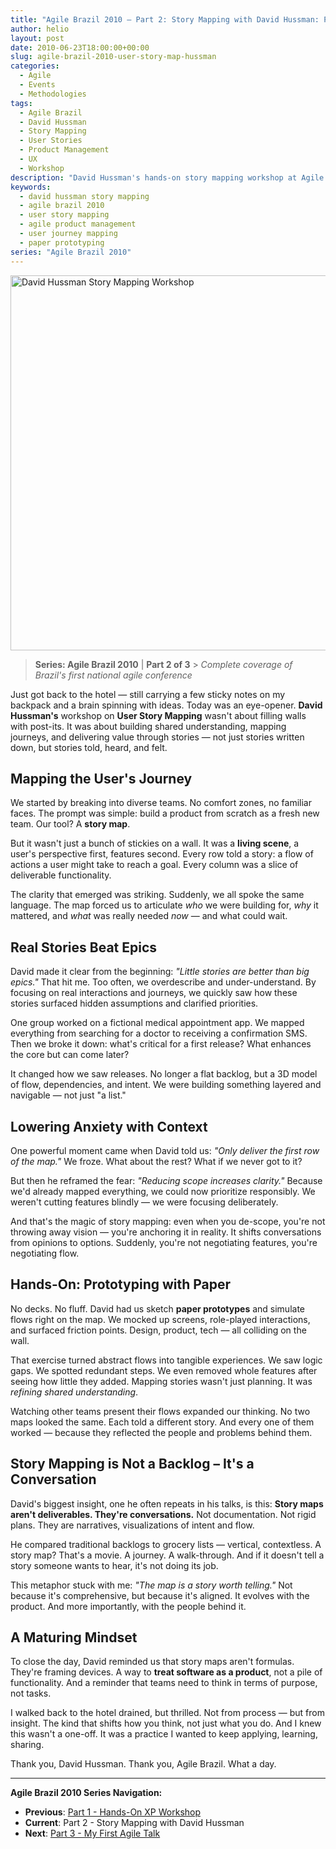 ```yaml
---
title: "Agile Brazil 2010 – Part 2: Story Mapping with David Hussman: Purpose, Flow, and Sticky Notes"
author: helio
layout: post
date: 2010-06-23T18:00:00+00:00
slug: agile-brazil-2010-user-story-map-hussman
categories:
  - Agile
  - Events
  - Methodologies
tags:
  - Agile Brazil
  - David Hussman
  - Story Mapping
  - User Stories
  - Product Management
  - UX
  - Workshop
description: "David Hussman's hands-on story mapping workshop at Agile Brazil 2010 - building shared understanding through user journeys, sticky notes, and paper prototypes."
keywords:
  - david hussman story mapping
  - agile brazil 2010
  - user story mapping
  - agile product management
  - user journey mapping
  - paper prototyping
series: "Agile Brazil 2010"
---
```


[<img class="aligncenter size-full wp-image-211" src="/uploads/2010/06/david-hussman-story-mapping.jpg" alt="David Hussman Story Mapping Workshop" width="800" height="600" srcset="/uploads/2010/06/david-hussman-story-mapping.jpg 800w, /uploads/2010/06/david-hussman-story-mapping.jpg 600w" sizes="(max-width: 800px) 100vw, 800px" />][1]

> **Series: Agile Brazil 2010** | **Part 2 of 3** > _Complete coverage of Brazil's first national agile conference_

Just got back to the hotel — still carrying a few sticky notes on my backpack and a brain spinning with ideas. Today was an eye-opener. **David Hussman's** workshop on **User Story Mapping** wasn't about filling walls with post-its. It was about building shared understanding, mapping journeys, and delivering value through stories — not just stories written down, but stories told, heard, and felt.

## Mapping the User's Journey

We started by breaking into diverse teams. No comfort zones, no familiar faces. The prompt was simple: build a product from scratch as a fresh new team. Our tool? A **story map**.

But it wasn't just a bunch of stickies on a wall. It was a **living scene**, a user's perspective first, features second. Every row told a story: a flow of actions a user might take to reach a goal. Every column was a slice of deliverable functionality.

The clarity that emerged was striking. Suddenly, we all spoke the same language. The map forced us to articulate _who_ we were building for, _why_ it mattered, and _what_ was really needed _now_ — and what could wait.

## Real Stories Beat Epics

David made it clear from the beginning: _"Little stories are better than big epics."_ That hit me. Too often, we overdescribe and under-understand. By focusing on real interactions and journeys, we quickly saw how these stories surfaced hidden assumptions and clarified priorities.

One group worked on a fictional medical appointment app. We mapped everything from searching for a doctor to receiving a confirmation SMS. Then we broke it down: what's critical for a first release? What enhances the core but can come later?

It changed how we saw releases. No longer a flat backlog, but a 3D model of flow, dependencies, and intent. We were building something layered and navigable — not just "a list."

## Lowering Anxiety with Context

One powerful moment came when David told us: _"Only deliver the first row of the map."_ We froze. What about the rest? What if we never got to it?

But then he reframed the fear: _"Reducing scope increases clarity."_ Because we'd already mapped everything, we could now prioritize responsibly. We weren't cutting features blindly — we were focusing deliberately.

And that's the magic of story mapping: even when you de-scope, you're not throwing away vision — you're anchoring it in reality. It shifts conversations from opinions to options. Suddenly, you're not negotiating features, you're negotiating flow.

## Hands-On: Prototyping with Paper

No decks. No fluff. David had us sketch **paper prototypes** and simulate flows right on the map. We mocked up screens, role-played interactions, and surfaced friction points. Design, product, tech — all colliding on the wall.

That exercise turned abstract flows into tangible experiences. We saw logic gaps. We spotted redundant steps. We even removed whole features after seeing how little they added. Mapping stories wasn't just planning. It was _refining shared understanding_.

Watching other teams present their flows expanded our thinking. No two maps looked the same. Each told a different story. And every one of them worked — because they reflected the people and problems behind them.

## Story Mapping is Not a Backlog – It's a Conversation

David's biggest insight, one he often repeats in his talks, is this: **Story maps aren't deliverables. They're conversations.** Not documentation. Not rigid plans. They are narratives, visualizations of intent and flow.

He compared traditional backlogs to grocery lists — vertical, contextless. A story map? That's a movie. A journey. A walk-through. And if it doesn't tell a story someone wants to hear, it's not doing its job.

This metaphor stuck with me: _"The map is a story worth telling."_ Not because it's comprehensive, but because it's aligned. It evolves with the product. And more importantly, with the people behind it.

## A Maturing Mindset

To close the day, David reminded us that story maps aren't formulas. They're framing devices. A way to **treat software as a product**, not a pile of functionality. And a reminder that teams need to think in terms of purpose, not tasks.

I walked back to the hotel drained, but thrilled. Not from process — but from insight. The kind that shifts how you think, not just what you do. And I knew this wasn't a one-off. It was a practice I wanted to keep applying, learning, sharing.

Thank you, David Hussman. Thank you, Agile Brazil. What a day.

---

**Agile Brazil 2010 Series Navigation:**

- **Previous**: [Part 1 - Hands-On XP Workshop](../2010-06-22-agile-brazil-2010-introducao-a-programacao-extrema-xp/)
- **Current**: Part 2 - Story Mapping with David Hussman
- **Next**: [Part 3 - My First Agile Talk](../2010-06-24-agile-brazil-2010-primeira-palestra/)

[1]: /uploads/2010/06/david-hussman-story-mapping.jpg
